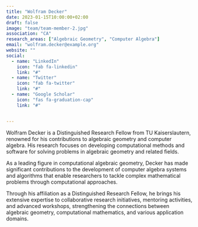 ```yaml
---
title: "Wolfram Decker"
date: 2023-01-15T10:00:00+02:00
draft: false
image: "team/team-member-2.jpg"
association: "CA"
research_areas: ["Algebraic Geometry", "Computer Algebra"]
email: "wolfram.decker@example.org"
website: ""
social:
  - name: "LinkedIn"
    icon: "fab fa-linkedin"
    link: "#"
  - name: "Twitter"
    icon: "fab fa-twitter"
    link: "#"
  - name: "Google Scholar"
    icon: "fas fa-graduation-cap"
    link: "#"


---
```


Wolfram Decker is a Distinguished Research Fellow from TU Kaiserslautern, renowned for his contributions to algebraic geometry and computer algebra. His research focuses on developing computational methods and software for solving problems in algebraic geometry and related fields.

As a leading figure in computational algebraic geometry, Decker has made significant contributions to the development of computer algebra systems and algorithms that enable researchers to tackle complex mathematical problems through computational approaches.

Through his affiliation as a Distinguished Research Fellow, he brings his extensive expertise to collaborative research initiatives, mentoring activities, and advanced workshops, strengthening the connections between algebraic geometry, computational mathematics, and various application domains.
